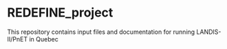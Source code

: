 # REDEFINE_project
This repository contains input files and documentation for running LANDIS-II/PnET in Quebec
